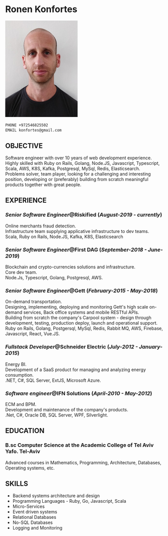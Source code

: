 # Ronen Konfortes

<img src="./me.jpg" alt="drawing" width="230"></img>

```
PHONE +972546825502
EMAIL konfortes@gmail.com
```

## OBJECTIVE

Software engineer with over 10 years of web development experience.  
Highly skilled with Ruby on Rails, Golang, Node.JS, Javascript, Typescript, Scala, AWS, K8S, Kafka, Postgresql, MySql, Redis, Elasticsearch.  
Problems solver, team player, looking for a challenging and interesting position, developing or (preferably) building from scratch meaningful products together with great people.

## EXPERIENCE

### ***Senior Software Engineer***@Riskified (_August-2019 - currently_)

Online merchants fraud detection.  
Infrastructure team supplying applicative infrastructure to dev teams.  
Scala, Ruby on Rails, Node.JS, Kafka, K8S, Elasticsearch

### ***Senior Software Engineer***@First DAG (_September-2018 - June-2019_)

Blockchain and crypto-currencies solutions and infrastructure.  
Core dev team.  
Node.Js, Typescript, Golang, Postgresql, AWS.

### ***Senior Software Engineer***@Gett (_February-2015 - May-2018_)

On-demand transportation.  
Designing, implementing, deploying and monitoring Gett's high scale on-demand services, Back office systems and mobile RESTful APIs.  
Building from scratch the company's Carpool system - design through development, testing, production deploy, launch and operational support.  
Ruby on Rails, Golang, Postgersql, MySql, Redis, Rabbit MQ, AWS, Firebase, Javascript, React, Vue.JS.

### ***Fullstack Developer***@Schneider Electric (_July-2012 - January-2015_)

Energy BI.  
Development of a SaaS product for managing and analyzing energy consumption.  
.NET, C#, SQL Server, ExtJS, Microsoft Azure.

### ***Software engineer***@IFN Solutions (_April-2010 - May-2012_)

ECM and BPM.  
Development and maintenance of the company's products.  
.Net, C#, Oracle DB, SQL Server, WPF, Silverlight.
</br>

## EDUCATION

### B.sc Computer Science at the Academic College of Tel Aviv Yafo. Tel-Aviv

Advanced courses in Mathematics, Programming, Architecture, Databases, Operating systems, etc.  

## SKILLS

- Backend systems architecture and design
- Programming Languages - Ruby, Go, Javascript, Scala
- Micro-Services
- Event driven systems
- Relational Databases
- No-SQL Databases
- Logging and Monitoring